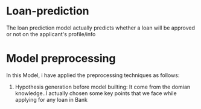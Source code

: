 # Loan-prediction
The loan prediction model actually predicts whether a loan will be approved or not on the applicant's profile/info

# Model preprocessing
In this Model, i have applied the preprocessing techniques as follows:
1. Hypothesis generation before model builting: It come from the domian knowledge..I actually chosen some key points that we face while applying for any loan in Bank


